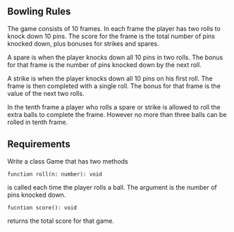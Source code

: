 ## Bowling Rules
The game consists of 10 frames. In each frame the player has two rolls to knock down 10 pins. 
The score for the frame is the total number of pins knocked down, plus bonuses for strikes and spares.

A spare is when the player knocks down all 10 pins in two rolls. 
The bonus for that frame is the number of pins knocked down by the next roll.

A strike is when the player knocks down all 10 pins on his first roll. 
The frame is then completed with a single roll. 
The bonus for that frame is the value of the next two rolls.

In the tenth frame a player who rolls a spare or strike is allowed to roll the extra balls to complete the frame. 
However no more than three balls can be rolled in tenth frame.

## Requirements
Write a class Game that has two methods

```
function roll(n: number): void
``` 

is called each time the player rolls a ball. The argument is the number of pins knocked down.


```
fucntion score(): void
``` 

returns the total score for that game.
